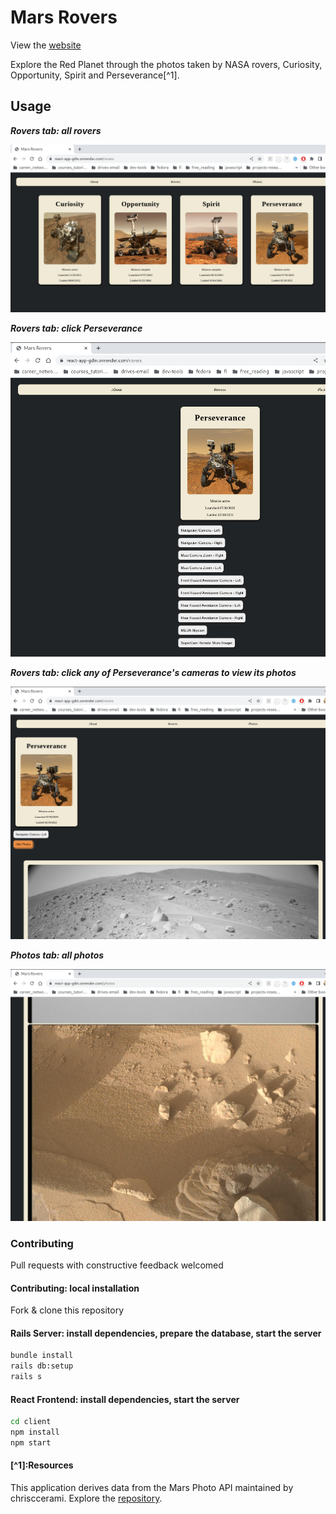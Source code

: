 # Mars Rovers

View the [website](https://react-app-gdin.onrender.com)

Explore the Red Planet through the photos taken by NASA rovers, Curiosity, Opportunity, Spirit and Perseverance[^1].

## Usage

***Rovers tab: all rovers***

![Screenshot of all rovers at the Rovers tab, added in the Markdown.](/client/screenshots/mars-rovers.png)

***Rovers tab: click Perseverance***

![Screenshot of Perseverance rover's profile, added in the Markdown.](/client/screenshots/perseverance-show.png)

***Rovers tab: click any of Perseverance's cameras to view its photos***

![Screenshot of Perseverance's camera and its photos, added in the Markdown.](/client/screenshots/perseverance-camera-photos.png)

***Photos tab: all photos***

![Screenshot of all photos at the Photos tab, added in the Markdown.](/client/screenshots/mars-rovers-photos-all.png)

### Contributing

Pull requests with constructive feedback welcomed

#### Contributing: local installation

Fork & clone this repository

#### Rails Server: install dependencies, prepare the database, start the server

```bash
bundle install
rails db:setup
rails s
```

#### React Frontend: install dependencies, start the server

```bash
cd client
npm install
npm start
```

#### [^1]:Resources

This application derives data from the Mars Photo API maintained by chrisccerami.
Explore the [repository](https://github.com/chrisccerami/mars-photo-api).
